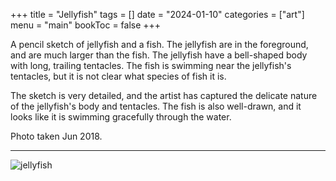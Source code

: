+++
title = "Jellyfish"
tags = []
date = "2024-01-10"
categories = ["art"]
menu = "main"
bookToc = false
+++

A pencil sketch of jellyfish and a fish. The jellyfish are in the foreground, and are much larger than the fish. The jellyfish have a bell-shaped body with long, trailing tentacles. The fish is swimming near the jellyfish's tentacles, but it is not clear what species of fish it is.

The sketch is very detailed, and the artist has captured the delicate nature of the jellyfish's body and tentacles. The fish is also well-drawn, and it looks like it is swimming gracefully through the water.

Photo taken Jun 2018.

---

![jellyfish](jellyfish.webp)
